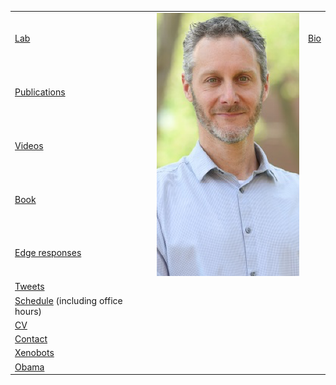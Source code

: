 <table>
  <tr>
    <td><a href="https://meclab.org">Lab</a></td>
    <td rowspan="6"><img src="img/Josh.png" width="240"></td>
    <td><a href="bio.md">Bio</a></td>
  </tr>
  <tr></tr>
  <tr><td><a href="https://scholar.google.com/citations?user=Dj-kPasAAAAJ&hl=en&oi=ao">Publications</a></td></tr>
  <tr><td><a href="https://www.youtube.com/results?search_query=josh+bongard">Videos</a></td></tr>
  <tr><td><a href="https://www.amazon.com/o/ASIN/0262162393/ref=s9_asin_title/103-1396384-1927027">Book</a></td></tr>
  <tr><td><a href="https://www.edge.org/memberbio/joshua_bongard">Edge responses</a></td></tr>
  <tr><td><a href="https://twitter.com/DoctorJosh">Tweets</a></td></tr>
  <tr><td><a href="https://docs.google.com/document/d/1-Jx9owNRMs1IbH1sXvOCXTqUIxyaJkOtlWzZfFVMZzQ/edit?usp=sharing">Schedule</a> (including office hours)</td></tr>
  <tr><td><a href="https://jbongard.github.io/docs/CV.pdf">CV</a></td></tr>
  <tr><td><a href="https://www.uvm.edu/cems/cs/profiles/josh_bongard">Contact</a></td></tr>
  <tr><td><a href="https://cdorgs.github.io/">Xenobots</a></td></tr>
  <tr><td><a href="https://jbongard.github.io/img/2010_PECASE_HiRes.png">Obama</a></td></tr>
</table>
